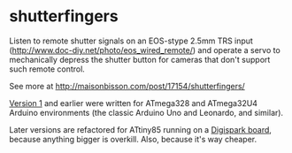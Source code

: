 shutterfingers
==============

Listen to remote shutter signals on an EOS-stype 2.5mm TRS input (http://www.doc-diy.net/photo/eos_wired_remote/) and operate a servo to mechanically depress the shutter button for cameras that don't support such remote control.

See more at http://maisonbisson.com/post/17154/shutterfingers/

[Version 1](https://github.com/misterbisson/shutterfingers/releases/tag/1.0) and earlier were written for ATmega328 and ATmega32U4 Arduino environments (the classic Arduino Uno and Leonardo, and similar).

Later versions are refactored for ATtiny85 running on a [Digispark board](http://digistump.com/products/1), because anything bigger is overkill. Also, because it's way cheaper.
